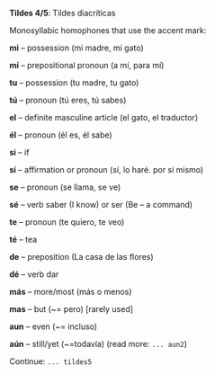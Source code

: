 **Tildes 4/5**: Tildes diacríticas

Monosyllabic homophones that use the accent mark:


**mi** – possession (mi madre, mi gato)

**mí** – prepositional pronoun (a mí, para mí)


**tu** – possession (tu madre, tu gato)

**tú** – pronoun (tú eres, tú sabes)


**el** – definite masculine article (el gato, el traductor)

**él** – pronoun (él es, él sabe)


**si** – if

**sí** – affirmation or pronoun (sí, lo haré. por sí mismo)


**se** – pronoun (se llama, se ve)

**sé** – verb saber (I know) or ser (Be – a command)


**te** – pronoun (te quiero, te veo)

**té** – tea


**de** – preposition (La casa de las flores)

**dé** – verb dar


**más** – more/most (más o menos)

**mas** – but (~= pero) [rarely used]


**aun** – even (~= incluso)

**aún** – still/yet (~=todavía) (read more: `... aun2`)



Continue: `... tildes5`
